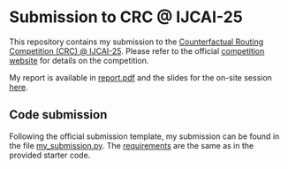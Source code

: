# Submission to CRC @ IJCAI-25
This repository contains my submission to the [Counterfactual Routing Competition (CRC) @ IJCAI-25](https://github.com/HcPlu/CRC25).
Please refer to the official [competition website](https://github.com/HcPlu/CRC25) for details on the competition.

My report is available in [report.pdf](report.pdf) and the slides for the on-site session [here](slides.pdf).

## Code submission
Following the official submission template, my submission can be found in the file [my_submission.py](my_submission.py).
The [requirements](requirements.txt) are the same as in the provided starter code.
